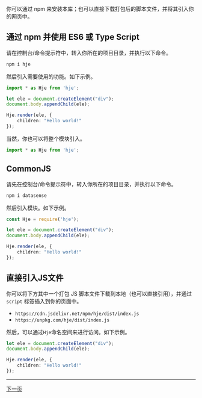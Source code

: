 你可以通过 npm 来安装本库；也可以直接下载打包后的脚本文件，并将其引入你的网页中。

## 通过 npm 并使用 ES6 或 Type Script

请在控制台/命令提示符中，转入你所在的项目目录，并执行以下命令。

```bash
npm i hje
```

然后引入需要使用的功能。如下示例。

```typescript
import * as Hje from 'hje';

let ele = document.createElement("div");
document.body.appendChild(ele);

Hje.render(ele, {
    children: "Hello world!"
});
```

当然，你也可以将整个模块引入。


```typescript
import * as Hje from 'hje';
```

## CommonJS

请先在控制台/命令提示符中，转入你所在的项目目录，并执行以下命令。

```bash
npm i datasense
```

然后引入模块。如下示例。

```typescript
const Hje = require('hje');

let ele = document.createElement("div");
document.body.appendChild(ele);

Hje.render(ele, {
    children: "Hello world!"
});
```

## 直接引入JS文件

你可以将下方其中一个打包 JS 脚本文件下载到本地（也可以直接引用），并通过 `script` 标签插入到你的页面中。

- `https://cdn.jsdelivr.net/npm/hje/dist/index.js`
- `https://unpkg.com/hje/dist/index.js`

然后，可以通过`Hje`命名空间来进行访问。如下示例。

```typescript
let ele = document.createElement("div");
document.body.appendChild(ele);

Hje.render(ele, {
    children: "Hello world!"
});
```

<!-- End -->
---

[下一页](../tohtml/)
